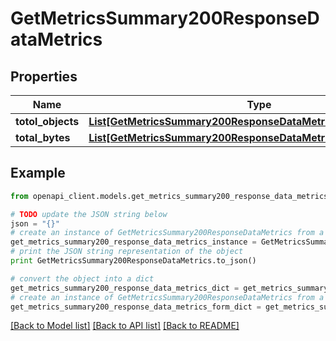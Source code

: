 # GetMetricsSummary200ResponseDataMetrics


## Properties
Name | Type | Description | Notes
------------ | ------------- | ------------- | -------------
**totol_objects** | [**List[GetMetricsSummary200ResponseDataMetricsTotolObjectsInner]**](GetMetricsSummary200ResponseDataMetricsTotolObjectsInner.md) |  | [optional] 
**total_bytes** | [**List[GetMetricsSummary200ResponseDataMetricsTotolObjectsInner]**](GetMetricsSummary200ResponseDataMetricsTotolObjectsInner.md) |  | [optional] 

## Example

```python
from openapi_client.models.get_metrics_summary200_response_data_metrics import GetMetricsSummary200ResponseDataMetrics

# TODO update the JSON string below
json = "{}"
# create an instance of GetMetricsSummary200ResponseDataMetrics from a JSON string
get_metrics_summary200_response_data_metrics_instance = GetMetricsSummary200ResponseDataMetrics.from_json(json)
# print the JSON string representation of the object
print GetMetricsSummary200ResponseDataMetrics.to_json()

# convert the object into a dict
get_metrics_summary200_response_data_metrics_dict = get_metrics_summary200_response_data_metrics_instance.to_dict()
# create an instance of GetMetricsSummary200ResponseDataMetrics from a dict
get_metrics_summary200_response_data_metrics_form_dict = get_metrics_summary200_response_data_metrics.from_dict(get_metrics_summary200_response_data_metrics_dict)
```
[[Back to Model list]](../README.md#documentation-for-models) [[Back to API list]](../README.md#documentation-for-api-endpoints) [[Back to README]](../README.md)


